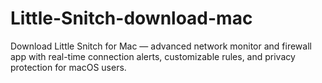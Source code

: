 # Little-Snitch-download-mac
Download Little Snitch for Mac — advanced network monitor and firewall app with real-time connection alerts, customizable rules, and privacy protection for macOS users.
